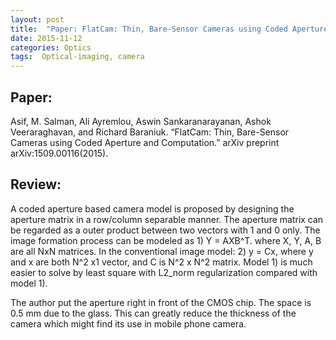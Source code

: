 ```yaml
---
layout: post
title:  "Paper: FlatCam: Thin, Bare-Sensor Cameras using Coded Aperture and Computation"
date: 2015-11-12
categories: Optics
tags:  Optical-imaging, camera
---
```


## Paper:

Asif, M. Salman, Ali Ayremlou, Aswin Sankaranarayanan, Ashok Veeraraghavan, and Richard Baraniuk. “FlatCam: Thin, Bare-Sensor Cameras using Coded Aperture and Computation.” arXiv preprint arXiv:1509.00116(2015).

## Review:

A coded aperture based camera model is proposed by designing the aperture matrix in a row/column separable manner. The aperture matrix can be regarded as a outer product between two vectors with 1 and 0 only. The image formation process can be modeled as 1) Y = AXB^T. where X, Y, A, B are all NxN matrices. In the conventional image model: 2) y = Cx, where y and x are both N^2 x1 vector, and C is N^2 x N^2 matrix. Model 1) is much easier to solve by least square with L2_norm regularization compared with model 1).

The author put the aperture right in front of the CMOS chip. The space is 0.5 mm due to the glass. This can greatly reduce the thickness of the camera which might find its use in mobile phone camera.